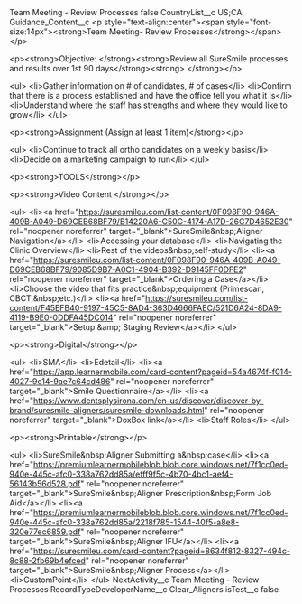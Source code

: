 <?xml version="1.0" encoding="UTF-8"?>
<CustomMetadata xmlns="http://soap.sforce.com/2006/04/metadata" xmlns:xsi="http://www.w3.org/2001/XMLSchema-instance" xmlns:xsd="http://www.w3.org/2001/XMLSchema">
    <label>Team Meeting - Review Processes</label>
    <protected>false</protected>
    <values>
        <field>CountryList__c</field>
        <value xsi:type="xsd:string">US;CA</value>
    </values>
    <values>
        <field>Guidance_Content__c</field>
        <value xsi:type="xsd:string">&lt;p style=&quot;text-align:center&quot;&gt;&lt;span style=&quot;font-size:14px&quot;&gt;&lt;strong&gt;Team Meeting- Review Processes&lt;/strong&gt;&lt;/span&gt;&lt;/p&gt;

&lt;p&gt;&lt;strong&gt;Objective: &lt;/strong&gt;&lt;strong&gt;Review all SureSmile processes and results over 1st 90 days&lt;/strong&gt;&lt;strong&gt; &lt;/strong&gt;&lt;/p&gt;

&lt;ul&gt;
	&lt;li&gt;Gather information on # of candidates, # of cases&lt;/li&gt;
	&lt;li&gt;Confirm that there is a process established and have the office tell you what it is&lt;/li&gt;
	&lt;li&gt;Understand where the staff has strengths and where they would like to grow&lt;/li&gt;
&lt;/ul&gt;

&lt;p&gt;&lt;strong&gt;Assignment (Assign at least 1 item)&lt;/strong&gt;&lt;/p&gt;

&lt;ul&gt;
	&lt;li&gt;Continue to track all ortho candidates on a weekly basis&lt;/li&gt;
	&lt;li&gt;Decide on a marketing campaign to run&lt;/li&gt;
&lt;/ul&gt;

&lt;p&gt;&lt;strong&gt;TOOLS&lt;/strong&gt;&lt;/p&gt;

&lt;p&gt;&lt;strong&gt;Video Content &lt;/strong&gt;&lt;/p&gt;

&lt;ul&gt;
	&lt;li&gt;&lt;a href=&quot;https://suresmileu.com/list-content/0F098F90-946A-409B-A049-D69CEB68BF79/B14220A6-C50C-4174-A17D-26C7D4652E30&quot; rel=&quot;noopener noreferrer&quot; target=&quot;_blank&quot;&gt;SureSmile&amp;nbsp;Aligner Navigation&lt;/a&gt;​&lt;/li&gt;
	&lt;li&gt;Accessing your database​&lt;/li&gt;
	&lt;li&gt;Navigating the Clinic Overview​&lt;/li&gt;
	&lt;li&gt;Rest of the videos&amp;nbsp;self-study​&lt;/li&gt;
	&lt;li&gt;&lt;a href=&quot;https://suresmileu.com/list-content/0F098F90-946A-409B-A049-D69CEB68BF79/9085D9B7-A0C1-4904-B392-D9145FF0DFE2&quot; rel=&quot;noopener noreferrer&quot; target=&quot;_blank&quot;&gt;Ordering a Case&lt;/a&gt;​&lt;/li&gt;
	&lt;li&gt;Choose the video that fits practice&amp;nbsp;equipment (Primescan, CBCT,&amp;nbsp;etc.)​&lt;/li&gt;
	&lt;li&gt;&lt;a href=&quot;https://suresmileu.com/list-content/F45EFB40-9197-45C5-8AD4-363D4666FAEC/521D6A24-8DA9-4119-B9E0-0DDFA45DC014&quot; rel=&quot;noopener noreferrer&quot; target=&quot;_blank&quot;&gt;Setup &amp;amp; Staging Review&lt;/a&gt;&lt;/li&gt;
&lt;/ul&gt;

&lt;p&gt;&lt;strong&gt;Digital&lt;/strong&gt;&lt;/p&gt;

&lt;ul&gt;
	&lt;li&gt;SMA&lt;/li&gt;
	&lt;li&gt;Edetail&lt;/li&gt;
	&lt;li&gt;&lt;a href=&quot;https://app.learnermobile.com/card-content?pageid=54a4674f-f014-4027-9e14-9ae7c64cd486&quot; rel=&quot;noopener noreferrer&quot; target=&quot;_blank&quot;&gt;Smile Questionnaire&lt;/a&gt;&lt;/li&gt;
	&lt;li&gt;&lt;a href=&quot;https://www.dentsplysirona.com/en-us/discover/discover-by-brand/suresmile-aligners/suresmile-downloads.html&quot; rel=&quot;noopener noreferrer&quot; target=&quot;_blank&quot;&gt;DoxBox link&lt;/a&gt;&lt;/li&gt;
	&lt;li&gt;Staff Roles&lt;/li&gt;
&lt;/ul&gt;

&lt;p&gt;&lt;strong&gt;Printable&lt;/strong&gt;&lt;/p&gt;

&lt;ul&gt;
	&lt;li&gt;SureSmile&amp;nbsp;Aligner Submitting a&amp;nbsp;case&lt;/li&gt;
	&lt;li&gt;&lt;a href=&quot;https://premiumlearnermobileblob.blob.core.windows.net/7f1cc0ed-940e-445c-afc0-338a762dd85a/efff9f5c-4b70-4bc1-aef4-56143b56d528.pdf&quot; rel=&quot;noopener noreferrer&quot; target=&quot;_blank&quot;&gt;SureSmile&amp;nbsp;Aligner Prescription&amp;nbsp;Form Job Aid&lt;/a&gt;​&lt;/li&gt;
	&lt;li&gt;&lt;a href=&quot;https://premiumlearnermobileblob.blob.core.windows.net/7f1cc0ed-940e-445c-afc0-338a762dd85a/2218f785-1544-40f5-a8e8-320e77ec6859.pdf&quot; rel=&quot;noopener noreferrer&quot; target=&quot;_blank&quot;&gt;SureSmile&amp;nbsp;Aligner IFU&lt;/a&gt;​&lt;/li&gt;
	&lt;li&gt;&lt;a href=&quot;https://suresmileu.com/card-content?pageid=8634f812-8327-494c-8c88-2fb69b4efced&quot; rel=&quot;noopener noreferrer&quot; target=&quot;_blank&quot;&gt;SureSmile&amp;nbsp;Aligner Process&lt;/a&gt;&lt;/li&gt;
	&lt;li&gt;CustomPoint&lt;/li&gt;
&lt;/ul&gt;</value>
    </values>
    <values>
        <field>NextActivity__c</field>
        <value xsi:type="xsd:string">Team Meeting - Review Processes</value>
    </values>
    <values>
        <field>RecordTypeDeveloperName__c</field>
        <value xsi:type="xsd:string">Clear_Aligners</value>
    </values>
    <values>
        <field>isTest__c</field>
        <value xsi:type="xsd:boolean">false</value>
    </values>
</CustomMetadata>
